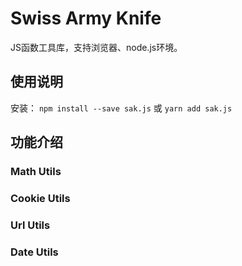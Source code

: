 # Swiss Army Knife

JS函数工具库，支持浏览器、node.js环境。

## 使用说明

安装： `npm install --save sak.js` 或 `yarn add sak.js`

## 功能介绍

### Math Utils

### Cookie Utils

### Url Utils

### Date Utils
